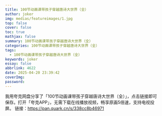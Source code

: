```yaml
---
title: 100节动画课带孩子穿越唐诗大世界（全）
author: joker
img: medias/featureimages/1.jpg
top: false
cover: false
toc: true
mathjax: false
summary: 100节动画课带孩子穿越唐诗大世界（全）
categories: 100节动画课带孩子穿越唐诗大世界（全）
tags:
  - 100节动画课带孩子穿越唐诗大世界（全）
keywords: joker
essay: false
abbrlink: 4622
date: 2025-04-20 23:39:42
coverImg:
password:
---
```


我用夸克网盘分享了「100节动画课带孩子穿越唐诗大世界（全）」，点击链接即可保存。打开「夸克APP」，无需下载在线播放视频，畅享原画5倍速，支持电视投屏。
链接：https://pan.quark.cn/s/338cc8b46971
